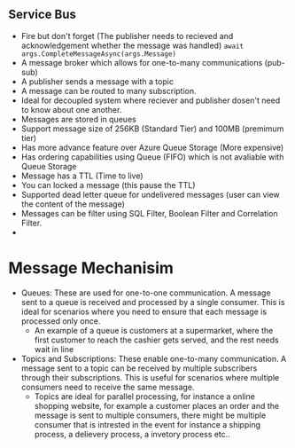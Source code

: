 ## Service Bus

- Fire but don't forget (The publisher needs to recieved and acknowledgement whether the message was handled) `await args.CompleteMessageAsync(args.Message)`
- A message broker which allows for one-to-many communications (pub-sub)
- A publisher sends a message with a topic
- A message can be routed to many subscription. 
- Ideal for decoupled system where reciever and publisher dosen't need to know about one another.
- Messages are stored in queues
- Support message size of 256KB (Standard Tier) and 100MB (premimum tier)
- Has more advance feature over Azure Queue Storage (More expensive)
- Has ordering capabilities using Queue (FIFO) which is not avaliable with Queue Storage
- Message has a TTL (Time to live)
- You can locked a message (this pause the TTL)
- Supported dead letter queue for undelivered messages (user can view the content of the message)
- Messages can be filter using SQL Filter, Boolean Filter and Correlation Filter.
- 

# Message Mechanisim
- Queues: These are used for one-to-one communication. A message sent to a queue is received and processed by a single consumer. This is ideal for scenarios where you need to ensure that each message is processed only once.
  - An example of a queue is customers at a supermarket, where the first customer to reach the cashier gets served, and the rest needs wait in line
- Topics and Subscriptions: These enable one-to-many communication. A message sent to a topic can be received by multiple subscribers through their subscriptions. This is useful for scenarios where multiple consumers need to receive the same message.
  - Topics are ideal for parallel processing, for instance a online shopping website, for example a customer places an order and the message is sent to multiple consumers, there might be multiple consumer that is intrested in the event for instance a shipping process, a delievery process, a invetory process etc.. 
